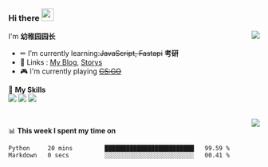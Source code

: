 ### Hi there <img src="https://media.giphy.com/media/hvRJCLFzcasrR4ia7z/giphy.gif" width="25px">

<a href="#">
  <img align="right" src="https://github-readme-stats.vercel.app/api?username=yzyyz1387&show_icons=true">

</a>

I'm **幼稚园园长**

- ✏ I’m currently learning:~~JavaScript, Fastapi~~ **考研**
- 💬 Links : [My Blog](https://yzyyz.top), [Storys](https://storys.yzyyz.top)
- 🎮 I'm currently playing ~~[CS:GO](https://store.steampowered.com/app/730/CounterStrike_Global_Offensive/)~~

🌟 **My Skills**  
![](https://img.shields.io/badge/-Python-3e74a2?style=flat-square&logo=Python&logoColor=fff)
![](https://img.shields.io/badge/-HTML-339933?style=flat-square&logo=html&logoColor=fff)
![](https://img.shields.io/badge/-CSS-4fc08d?style=flat-square&logo=css&logoColor=fff)


<br>
<a href="#" style="">
  <img align="right" src="https://github-readme-stats.vercel.app/api/top-langs/?username=yzyyz1387&layout=compact">
</a>


📊 **This week I spent my time on**
<!--START_SECTION:waka-->

```text
Python     20 mins         █████████████████████████   99.59 %
Markdown   0 secs          ░░░░░░░░░░░░░░░░░░░░░░░░░   00.41 %
```

<!--END_SECTION:waka-->

